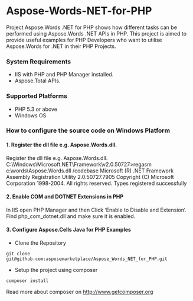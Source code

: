 # Aspose-Words-NET-for-PHP
Project Aspose.Words .NET for PHP shows how different tasks can be performed using Aspose.Words .NET APIs in PHP. This project is aimed to provide useful examples for PHP Developers who want to utilise Aspose.Words for .NET in their PHP Projects.

### System Requirements
* IIS with PHP and PHP Manager installed.
* Aspose.Total APIs.

### Supported Platforms
* PHP 5.3 or above
* Windows OS

### How to configure the source code on Windows Platform
#### 1. Register the dll file e.g. Aspose.Words.dll.
Register the dll file e.g. Aspose.Words.dll.
C:\Windows\Microsoft.NET\Framework\v2.0.50727>regasm c:\words\Aspose.Words.dll /codebase
Microsoft (R) .NET Framework Assembly Registration Utility 2.0.50727.7905
Copyright (C) Microsoft Corporation 1998-2004. All rights reserved.
Types registered successfully

#### 2. Enable COM and DOTNET Extensions in PHP
In IIS open PHP Manager and then Click ‘Enable to Disable and Extension‘. Find php_com_dotnet.dll and make sure it is enabled.

#### 3. Configure Aspose.Cells Java for PHP Examples
* Clone the Repository
```
git clone git@github.com:asposemarketplace/Aspose_Words_NET_for_PHP.git
```
* Setup the project using composer
```
composer install
```

Read more about composer on http://www.getcomposer.org
